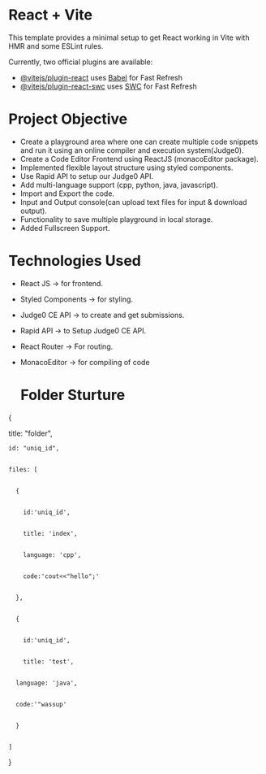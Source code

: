 # React + Vite

This template provides a minimal setup to get React working in Vite with HMR and some ESLint rules.

Currently, two official plugins are available:

- [@vitejs/plugin-react](https://github.com/vitejs/vite-plugin-react/blob/main/packages/plugin-react/README.md) uses [Babel](https://babeljs.io/) for Fast Refresh
- [@vitejs/plugin-react-swc](https://github.com/vitejs/vite-plugin-react-swc) uses [SWC](https://swc.rs/) for Fast Refresh

# Project Objective
- Create a playground area where one can create multiple code snippets and run it using an online compiler and execution system(Judge0).
- Create a Code Editor Frontend using ReactJS (monacoEditor package).
- Implemented flexible layout structure using styled components.
- Use Rapid API to setup our Judge0 API.
- Add multi-language support (cpp, python, java, javascript).
- Import and Export the code.
- Input and Output console(can upload text files for input & download output).
- Functionality to save multiple playground in local storage.
- Added Fullscreen Support.

# Technologies Used
- React JS -> for frontend.
- Styled Components -> for styling.
- Judge0 CE API -> to create and get submissions.
- Rapid API -> to Setup Judge0 CE API.
- React Router -> For routing.
- MonacoEditor -> for compiling of code

  # Folder Sturture
  
{


  title: "folder",

  
    id: "uniq_id",

    
    files: [

    
      {

      
        id:'uniq_id',

        
        title: 'index',

        
        language: 'cpp',

        
        code:'cout<<"hello";'

        
      },

      
      {

      
        id:'uniq_id',

        
        title: 'test',

        
      language: 'java',

      
      code:'"wassup'

      
      }

      
    ]
    
      
}


